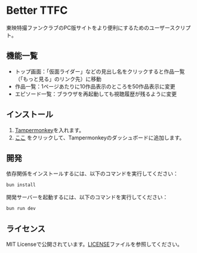# Better TTFC

東映特撮ファンクラブのPC版サイトをより便利にするためのユーザースクリプト。

## 機能一覧

- トップ画面：「仮面ライダー」などの見出し名をクリックすると作品一覧（「もっと見る」のリンク先）に移動
- 作品一覧：1ページあたりに10作品表示のところを50作品表示に変更
- エピソード一覧：ブラウザを再起動しても視聴履歴が残るように変更

## インストール

1. [Tampermonkey](https://www.tampermonkey.net/)を入れます。
2. [ここ](https://raw.githubusercontent.com/sevenc-nanashi/better-ttfc/built/index.user.js) をクリックして、Tampermonkeyのダッシュボードに追加します。

## 開発

依存関係をインストールするには、以下のコマンドを実行してください：

```bash
bun install
```

開発サーバーを起動するには、以下のコマンドを実行してください：

```bash
bun run dev
```

## ライセンス

MIT Licenseで公開されています。[LICENSE](./LICENSE)ファイルを参照してください。

